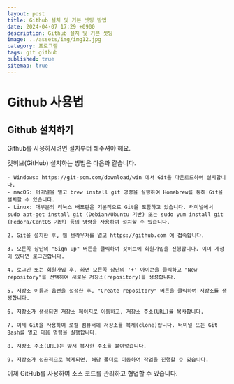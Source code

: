 ```yaml
---
layout: post
title: Github 설치 및 기본 셋팅 방법
date: 2024-04-07 17:29 +0900
description: Github 설치 및 기본 셋팅
image: ../assets/img/img12.jpg
category: 프로그램
tags: git github
published: true
sitemap: true
---
```


# Github 사용법

## Github 설치하기
Github를 사용하시려면 설치부터 해주셔야 해요.

깃허브(GitHub) 설치하는 방법은 다음과 같습니다.


````
- Windows: https://git-scm.com/download/win 에서 Git을 다운로드하여 설치합니다.
- macOS: 터미널을 열고 brew install git 명령을 실행하여 Homebrew를 통해 Git을 설치할 수 있습니다.
- Linux: 대부분의 리눅스 배포판은 기본적으로 Git을 포함하고 있습니다. 터미널에서 sudo apt-get install git (Debian/Ubuntu 기반) 또는 sudo yum install git (Fedora/CentOS 기반) 등의 명령을 사용하여 설치할 수 있습니다.

2. Git을 설치한 후, 웹 브라우저를 열고 https://github.com 에 접속합니다.

3. 오른쪽 상단의 "Sign up" 버튼을 클릭하여 깃허브에 회원가입을 진행합니다. 이미 계정이 있다면 로그인합니다.

4. 로그인 또는 회원가입 후, 화면 오른쪽 상단의 '+' 아이콘을 클릭하고 "New repository"를 선택하여 새로운 저장소(repository)를 생성합니다.

5. 저장소 이름과 옵션을 설정한 후, "Create repository" 버튼을 클릭하여 저장소를 생성합니다.

6. 저장소가 생성되면 저장소 페이지로 이동하고, 저장소 주소(URL)를 복사합니다.

7. 이제 Git을 사용하여 로컬 컴퓨터에 저장소를 복제(clone)합니다. 터미널 또는 Git Bash를 열고 다음 명령을 실행합니다.

8. 저장소 주소(URL)는 앞서 복사한 주소를 붙여넣습니다.

9. 저장소가 성공적으로 복제되면, 해당 폴더로 이동하여 작업을 진행할 수 있습니다.
````

이제 GitHub를 사용하여 소스 코드를 관리하고 협업할 수 있습니다.








